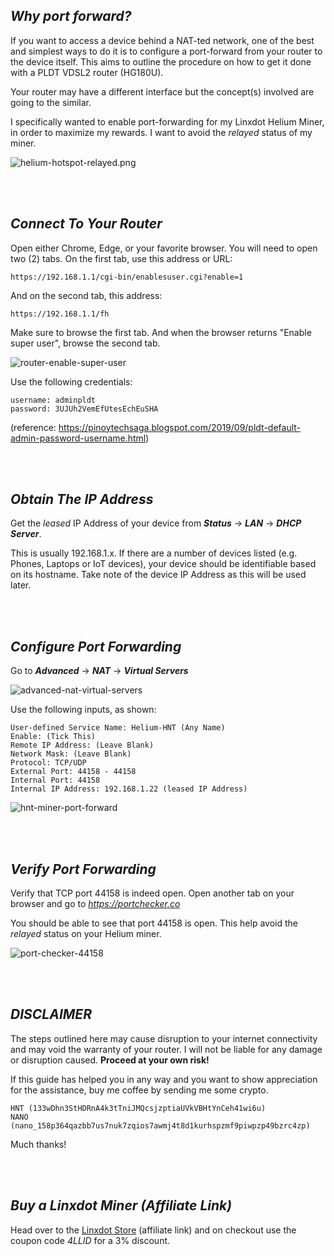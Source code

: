 ## _Why port forward?_
If you want to access a device behind a NAT-ted network, one of the best and simplest ways to do it is to configure a port-forward from your router to the device itself. This aims to outline the procedure on how to get it done with a PLDT VDSL2 router (HG180U).

Your router may have a different interface but the concept(s) involved are going to the similar.

I specifically wanted to enable port-forwarding for my Linxdot Helium Miner, in order to maximize my rewards. I want to avoid the _relayed_ status of my miner.

![helium-hotspot-relayed.png](https://dillagr.github.io/port-forwarding/PLDT-HG180U/helium-hotspot-relayed.png)

<br>&nbsp;

## **_Connect To Your Router_**

Open either Chrome, Edge, or your favorite browser. You will need to open two (2) tabs. On the first tab, use this address or URL:

```
https://192.168.1.1/cgi-bin/enablesuser.cgi?enable=1
```

And on the second tab, this address:
```
https://192.168.1.1/fh
```

Make sure to browse the first tab. And when the browser returns "Enable super user", browse the second tab.

![router-enable-super-user](https://dillagr.github.io/port-forwarding/PLDT-HG180U/router-enable-super-user.png)


Use the following credentials:
```
username: adminpldt
password: 3UJUh2VemEfUtesEchEuSHA
```

(reference: https://pinoytechsaga.blogspot.com/2019/09/pldt-default-admin-password-username.html)

<br>&nbsp;

## **_Obtain The IP Address_**

Get the _leased_ IP Address of your device from **_Status_** -> **_LAN_** -> **_DHCP Server_**. 

This is usually 192.168.1.x. If there are a number of devices listed (e.g. Phones, Laptops or IoT devices), your device should be identifiable based on its hostname. Take note of the device IP Address as this will be used later.

<br>&nbsp;

## **_Configure Port Forwarding_**

Go to **_Advanced_** -> **_NAT_** -> **_Virtual Servers_**

![advanced-nat-virtual-servers](https://dillagr.github.io/port-forwarding/PLDT-HG180U/advanced-nat-virtual-servers.png)

Use the following inputs, as shown:

```
User-defined Service Name: Helium-HNT (Any Name)
Enable: (Tick This)
Remote IP Address: (Leave Blank)
Network Mask: (Leave Blank)
Protocol: TCP/UDP
External Port: 44158 - 44158
Internal Port: 44158
Internal IP Address: 192.168.1.22 (leased IP Address)
```

![hnt-miner-port-forward](https://dillagr.github.io/port-forwarding/PLDT-HG180U/hnt-miner-port-forward.png)

<br>&nbsp;

## **_Verify Port Forwarding_**

Verify that TCP port 44158 is indeed open. Open another tab on your browser and go to [_https://portchecker.co_](https://portchecker.co)

You should be able to see that port 44158 is open. This help avoid the _relayed_ status on your Helium miner.

![port-checker-44158](https://dillagr.github.io/port-forwarding/PLDT-HG180U/port-checker-44158.png)


<br>&nbsp;

## **_DISCLAIMER_**
The steps outlined here may cause disruption to your internet connectivity and may void the warranty of your router. I will not be liable for any damage or disruption caused. **Proceed at your own risk!**

If this guide has helped you in any way and you want to show appreciation for the assistance, buy me coffee by sending me some crypto. 

```
HNT (133wDhn3StHDRnA4k3tTniJMQcsjzptiaUVkVBHtYnCeh41wi6u)
NANO (nano_158p364qazbb7us7nuk7zqios7awmj4t8d1kurhspzmf9piwpzp49bzrc4zp)
```

Much thanks!


<br>&nbsp;

## **_Buy a Linxdot Miner (Affiliate Link)_**

Head over to the [Linxdot Store](https://store.linxdot.com/?ref=78rqpx010z) (affiliate link) and on checkout use the coupon code _4LLID_ for a 3% discount.

<br>&nbsp;
